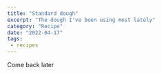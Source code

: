 ```yaml
---
title: "Standard dough"
excerpt: "The dough I've been using most lately"
category: "Recipe"
date: "2022-04-17"
tags:
 - recipes
---
```

Come back later